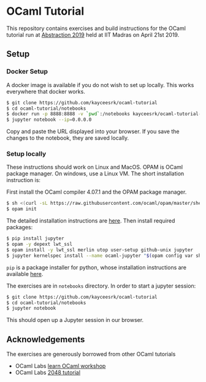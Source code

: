 # OCaml Tutorial

This repository contains exercises and build instructions for the OCaml tutorial
run at [Abstraction 2019](https://abstraction-iitm.surge.sh/#schedule) held at
IIT Madras on April 21st 2019.

## Setup

### Docker Setup

A docker image is available if you do not wish to set up locally. This works
everywhere that docker works.

```bash
$ git clone https://github.com/kayceesrk/ocaml-tutorial
$ cd ocaml-tutorial/notebooks
$ docker run -p 8888:8888 -v `pwd`:/notebooks kayceesrk/ocaml-tutorial-q2_2019:latest
$ jupyter notebook --ip=0.0.0.0
```

Copy and paste the URL displayed into your browser. If you save the changes to
the notebook, they are saved locally. 

### Setup locally

These instructions should work on Linux and MacOS. OPAM is OCaml package
manager. On windows, use a Linux VM. The short installation instruction is:

First install the OCaml compiler 4.07.1 and the OPAM package manager. 

```bash
$ sh <(curl -sL https://raw.githubusercontent.com/ocaml/opam/master/shell/install.sh)
$ opam init
```

The detailed installation instructions are
[here](https://opam.ocaml.org/doc/Install.html). Then install required packages:

```bash
$ pip install jupyter
$ opam -y depext lwt_ssl
$ opam install -y lwt_ssl merlin utop user-setup github-unix jupyter
$ jupyter kernelspec install --name ocaml-jupyter "$(opam config var share)/jupyter"
```

`pip` is a package installer for python, whose installation instructions are
available [here](https://pypi.org/project/pip/).

The exercises are in `notebooks` directory. In order to start a jupyter session:

```bash
$ git clone https://github.com/kayceesrk/ocaml-tutorial
$ cd ocaml-tutorial/notebooks
$ jupyter notebook
```

This should open up a Jupyter session in our browser.

## Acknowledgements

The exercises are generously borrowed from other OCaml tutorials

* OCaml Labs [learn OCaml workshop](https://github.com/ocamllabs/learn-ocaml-workshop)
* OCaml Labs [2048 tutorial](https://github.com/ocamllabs/2048-tutorial)
